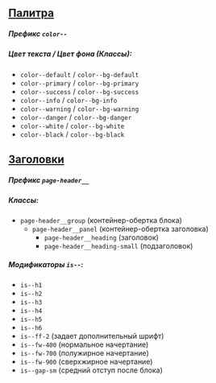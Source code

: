 ## [Палитра](/src/block/site/default/color/readme.md) 
##### Префикс `color--`
##### Цвет текста / Цвет фона (Классы):
* `color--default` / `color--bg-default`
* `color--primary` / `color--bg-primary`
* `color--success` / `color--bg-success`
* `color--info` / `color--bg-info`
* `color--warning` / `color--bg-warning`
* `color--danger` / `color--bg-danger`
* `color--white` / `color--bg-white`
* `color--black` / `color--bg-black`

## [Заголовки](/src/block/site/default/page-header/readme.md) 
##### Префикс `page-header__`
##### Классы:
* `page-header__group` (контейнер-обертка блока)
	 * `page-header__panel` (контейнер-обертка заголовка)
	 	* `page-header__heading` (заголовок)
	 	* `page-header__heading-small` (подзаголовок)

##### Модификаторы `is--`:
* `is--h1`
* `is--h2`
* `is--h3`
* `is--h4`
* `is--h5`
* `is--h6`
* `is--ff-2` (задает дополнительный шрифт)
* `is--fw-400` (нормальное начертание)
* `is--fw-700` (полужирное начертание)
* `is--fw-900` (сверхжирное начертание)
* `is--gap-sm` (средний отступ после блока)
